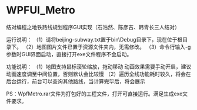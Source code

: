 # WPFUI_Metro
结对编程之地铁路线规划程序GUI实现（石浩然、陈彦吉、韩青长三人结对）

运行说明：
（1）请将beijing-subway.txt置于bin\Debug目录下，现在位于根目录下。
（2）地图图片文件已置于资源文件夹内，无需修改。
（3）命令行输入-g参数时GUI界面启动，直接打开exe文件程序不会启动。

功能说明：
（1）地图支持鼠标滚轮缩放，拖动移动 动画效果需要手动开启，建议动画速度调至中间位置，否则默认会比较慢
（2）遍历全线功能耗时较久，将会在后台运行，前台可以查询其他路线，当计算完毕后，将会展示

PS：WpfMetro.rar文件为打包好的工程文件，打开可直接运行。满足生成exe文件要求。

